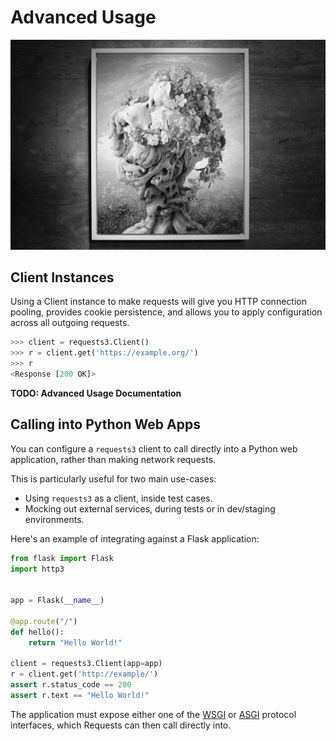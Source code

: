 # Advanced Usage

![Artwork by Kenneth Reitz](img/advanced.jpg)

## Client Instances

Using a Client instance to make requests will give you HTTP connection pooling,
provides cookie persistence, and allows you to apply configuration across
all outgoing requests.

```python
>>> client = requests3.Client()
>>> r = client.get('https://example.org/')
>>> r
<Response [200 OK]>
```

**TODO: Advanced Usage Documentation**

## Calling into Python Web Apps

You can configure a `requests3` client to call directly into a Python web
application, rather than making network requests.

This is particularly useful for two main use-cases:

* Using `requests3` as a client, inside test cases.
* Mocking out external services, during tests or in dev/staging environments.

Here's an example of integrating against a Flask application:

```python
from flask import Flask
import http3


app = Flask(__name__)

@app.route("/")
def hello():
    return "Hello World!"

client = requests3.Client(app=app)
r = client.get('http://example/')
assert r.status_code == 200
assert r.text == "Hello World!"
```

The application must expose either one of the [WSGI](https://www.python.org/dev/peps/pep-3333/) or [ASGI](https://asgi.readthedocs.io) protocol interfaces, which Requests can then call directly into.
